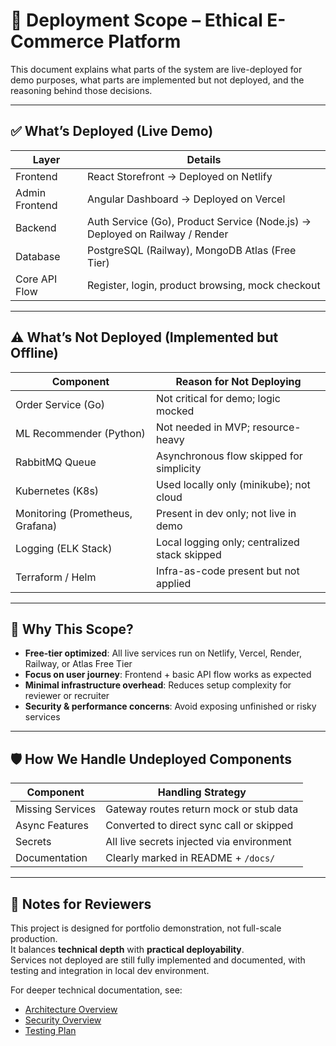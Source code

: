 # 🚀 Deployment Scope – Ethical E-Commerce Platform

This document explains what parts of the system are live-deployed for demo purposes, what parts are implemented but not deployed, and the reasoning behind those decisions.

---

## ✅ What’s Deployed (Live Demo)

| Layer        | Details                                      |
|--------------|----------------------------------------------|
| Frontend     | React Storefront → Deployed on Netlify       |
| Admin Frontend | Angular Dashboard → Deployed on Vercel    |
| Backend      | Auth Service (Go), Product Service (Node.js) → Deployed on Railway / Render |
| Database     | PostgreSQL (Railway), MongoDB Atlas (Free Tier) |
| Core API Flow| Register, login, product browsing, mock checkout |

---

## ⚠ What’s Not Deployed (Implemented but Offline)

| Component              | Reason for Not Deploying                |
|------------------------|-----------------------------------------|
| Order Service (Go)     | Not critical for demo; logic mocked     |
| ML Recommender (Python)| Not needed in MVP; resource-heavy       |
| RabbitMQ Queue         | Asynchronous flow skipped for simplicity|
| Kubernetes (K8s)       | Used locally only (minikube); not cloud |
| Monitoring (Prometheus, Grafana) | Present in dev only; not live in demo |
| Logging (ELK Stack)    | Local logging only; centralized stack skipped |
| Terraform / Helm       | Infra-as-code present but not applied   |

---

## 🧠 Why This Scope?

- **Free-tier optimized**: All live services run on Netlify, Vercel, Render, Railway, or Atlas Free Tier
- **Focus on user journey**: Frontend + basic API flow works as expected
- **Minimal infrastructure overhead**: Reduces setup complexity for reviewer or recruiter
- **Security & performance concerns**: Avoid exposing unfinished or risky services

---

## 🛡️ How We Handle Undeployed Components

| Component        | Handling Strategy                         |
|------------------|--------------------------------------------|
| Missing Services | Gateway routes return mock or stub data    |
| Async Features   | Converted to direct sync call or skipped   |
| Secrets          | All live secrets injected via environment  |
| Documentation    | Clearly marked in README + `/docs/`        |

---

## 📝 Notes for Reviewers

This project is designed for portfolio demonstration, not full-scale production.  
It balances **technical depth** with **practical deployability**.  
Services not deployed are still fully implemented and documented, with testing and integration in local dev environment.

For deeper technical documentation, see:

- [Architecture Overview](./architecture.md)
- [Security Overview](./security.md)
- [Testing Plan](./testing.md)
